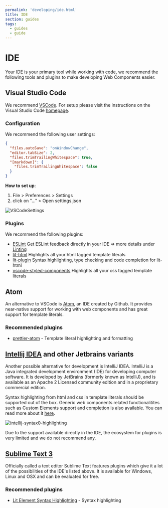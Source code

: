```yaml
---
permalink: 'developing/ide.html'
title: IDE
section: guides
tags:
  - guides
  - guide
---
```


# IDE

Your IDE is your primary tool while working with code, we recommend the following tools and plugins to make developing Web Components easier.

## Visual Studio Code

We recommend [VSCode](https://code.visualstudio.com/). For setup please visit the instructions on the Visual Studio Code [homepage](https://code.visualstudio.com/).

### Configuration

We recommend the following user settings:

```json
{
  "files.autoSave": "onWindowChange",
  "editor.tabSize": 2,
  "files.trimTrailingWhitespace": true,
  "[markdown]": {
    "files.trimTrailingWhitespace": false
  }
}
```

**How to set up**:

1. File > Preferences > Settings
1. click on "..." > Open settings.json

![VSCodeSettings](/ide-vscode-settings.gif)

### Plugins

We recommend the following plugins:

- [ESLint](https://marketplace.visualstudio.com/items?itemName=dbaeumer.vscode-eslint)
  Get ESLint feedback directly in your IDE => more details under [Linting](/linting/)
- [lit-html](https://marketplace.visualstudio.com/items?itemName=bierner.lit-html)
  Highlights all your html tagged template literals
- [lit-plugin](https://marketplace.visualstudio.com/items?itemName=runem.lit-plugin)
  Syntax highlighting, type checking and code completion for lit-html
- [vscode-styled-components](https://marketplace.visualstudio.com/items?itemName=jpoissonnier.vscode-styled-components)
  Highlights all your css tagged template literals

## Atom

An alternative to VSCode is [Atom](https://atom.io/), an IDE created by Github. It provides near-native support for working with web components and has great support for template literals.

### Recommended plugins

- [prettier-atom](https://atom.io/packages/prettier-atom) - Template literal highlighting and formatting

## [Intellij IDEA](https://www.jetbrains.com/idea/) and other Jetbrains variants

Another possible alternative for development is IntelliJ IDEA. IntelliJ is a Java integrated development environment (IDE) for developing computer software. It is developed by JetBrains (formerly known as IntelliJ), and is available as an Apache 2 Licensed community edition and in a proprietary commercial edition.

Syntax highlighting from html and css in template literals should be supported out of the box. Generic web components related functionalitites such as Custom Elements support and completion is also available. You can read more about it [here](https://blog.jetbrains.com/phpstorm/2013/10/phpstorm-7-web-toolkit-javascript-templates-web-components-support/).

![intellij-syntax0-highlighting](/intellij-syntax-highlighting.png)

Due to the support available directly in the IDE, the ecosystem for plugins is very limited and we do not recommend any.

## [Sublime Text 3](https://www.sublimetext.com/3)

Officially called a text editor Sublime Text features plugins which give it a lot of the possibilities of the IDE's listed above. It is available for Windows, Linux and OSX and can be evaluated for free.

### Recommended plugins

- [Lit Element Syntax Highlighting](https://packagecontrol.io/packages/LitElement%20Syntax%20Highlighting) - Syntax highlighting
